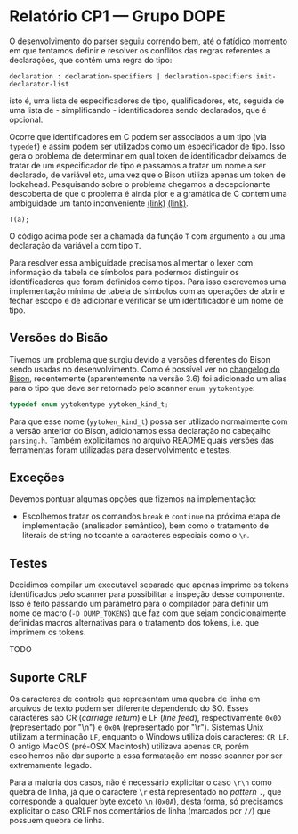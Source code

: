 # Relatório CP1 — Grupo DOPE

O desenvolvimento do parser seguiu correndo bem, até o fatídico momento em que
tentamos definir e resolver os conflitos das regras referentes a declarações,
que contém uma regra do tipo:

```
declaration : declaration-specifiers | declaration-specifiers init-declarator-list
```

isto é, uma lista de especificadores de tipo, qualificadores, etc, seguida de
uma lista de - simplificando - identificadores sendo declarados, que é opcional.

Ocorre que identificadores em C podem ser associados a um tipo (via `typedef`) e
assim podem ser utilizados como um especificador de tipo. Isso gera o problema
de determinar em qual token de identificador deixamos de tratar de um
especificador de tipo e passamos a tratar um nome a ser declarado, de variável
etc, uma vez que o Bison utiliza apenas um token de lookahead. Pesquisando sobre
o problema chegamos a decepcionante descoberta de que o problema é ainda pior e
a gramática de C contem uma ambiguidade um tanto inconveniente [(link)][blog]
[(link)][roskind].

```
T(a);
```

O código acima pode ser a chamada da função `T` com argumento `a` ou uma
declaração da variável `a` com tipo `T`.

Para resolver essa ambiguidade precisamos alimentar o lexer com informação da
tabela de símbolos para podermos distinguir os identificadores que foram
definidos como tipos. Para isso escrevemos uma implementação mínima de tabela de
símbolos com as operações de abrir e fechar escopo e de adicionar e verificar se
um identificador é um nome de tipo.

## Versões do Bisão

Tivemos um problema que surgiu devido a versões diferentes do Bison sendo usadas
no desenvolvimento. Como é possível ver no [changelog do Bison][changelog],
recentemente (aparentemente na versão 3.6) foi adicionado um alias para o tipo
que deve ser retornado pelo scanner `enum yytokentype`:

```c
typedef enum yytokentype yytoken_kind_t;
```

Para que esse nome (`yytoken_kind_t`) possa ser utilizado normalmente com a
versão anterior do Bison, adicionamos essa declaração no cabeçalho `parsing.h`.
Também explicitamos no arquivo README quais versões das ferramentas foram
utilizadas para desenvolvimento e testes.

## Exceções

Devemos pontuar algumas opções que fizemos na implementação:
- Escolhemos tratar os comandos `break` e `continue` na próxima 
etapa de implementação (analisador semântico), bem como o tratamento de literais de string 
no tocante a caracteres especiais como o `\n`. 

## Testes

Decidimos compilar um executável separado que apenas imprime os tokens
identificados pelo scanner para possibilitar a inspeção desse componente. Isso é
feito passando um parâmetro para o compilador para definir um nome de macro (`-D
DUMP_TOKENS`) que faz com que sejam condicionalmente definidas macros
alternativas para o tratamento dos tokens, i.e. que imprimem os tokens.

TODO

## Suporte CRLF

Os caracteres de controle que representam uma quebra de linha em arquivos de
texto podem ser diferente dependendo do SO. Esses caracteres são CR (_carriage
return_) e LF (_line feed_), respectivamente `0x0D` (representado por "\n") e
`0x0A` (representado por "\r"). Sistemas Unix utilizam a terminação `LF`,
enquanto o Windows utiliza dois caracteres: `CR LF`. O antigo MacOS (pré-OSX
Macintosh) utilizava apenas `CR`, porém escolhemos não dar suporte a essa
formatação em nosso scanner por ser extremamente legado.

Para a maioria dos casos, não é necessário explicitar o caso `\r\n` como quebra
de linha, já que o caractere `\r` está representado no _pattern_ `.`, que
corresponde a qualquer byte exceto `\n` (`0x0A`), desta forma, só precisamos
explicitar o caso CRLF nos comentários de linha (marcados por `//`) que possuem
quebra de linha.

[changelog]: https://fossies.org/linux/bison/ChangeLog
[blog]: http://calculist.blogspot.com/2009/02/c-typedef-parsing-problem.html
[roskind]: https://pdos.csail.mit.edu/archive/l/c/roskind.html
